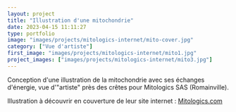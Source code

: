 ```yaml
---
layout: project
title: "Illustration d'une mitochondrie"
date: 2023-04-15 11:11:27
type: portfolio
image: "images/projects/mitologics-internet/mito-cover.jpg"
category: ["Vue d'artiste"]
first_image: "images/projects/mitologics-internet/mito1.jpg"
project_images: ["images/projects/mitologics-internet/mito3.jpg"]
---
```


Conception d'une illustration de la mitochondrie avec ses échanges d'énergie, vue d'"artiste" près des crêtes pour Mitologics SAS (Romainville).

Illustration à découvrir en couverture de leur site internet : <a href="https://www.mitologics.com/"> Mitologics.com </a>
